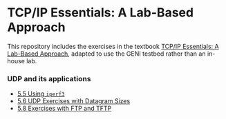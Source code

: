 # TCP/IP Essentials: A Lab-Based Approach

This repository includes the exercises in the textbook [TCP/IP Essentials: A Lab-Based Approach](https://www.amazon.com/TCP-IP-Essentials-Lab-Based-Approach/dp/052160124X), adapted to use the GENI testbed rather than an in-house lab.


### UDP and its applications

* [5.5 Using `iperf3`](el5373-lab5-55.md)
* [5.6 UDP Exercises with Datagram Sizes](el5373-lab5-56.md)
* [5.8 Exercises with FTP and TFTP](el5373-lab5-58.md)

